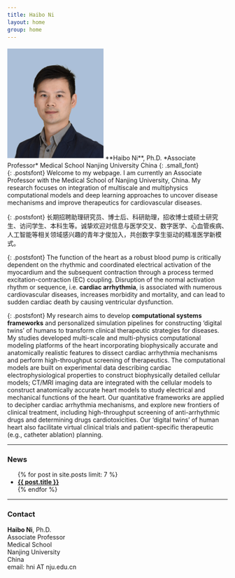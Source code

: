 ```yaml
---
title: Haibo Ni
layout: home
group: home
---
```




<!-- # Welcome to the Ni Lab -->




<div style="display:inline-block;vertical-align:top;float:left;padding-right:1.25em">
<img class="img-fluid" src="/docs/members/HNi_reduce.jpg" alt="Trulli" width="220" max-width="50vw" HSPACE="0" VSPACE="5" >  
<!-- <div> -->
**Haibo Ni**, Ph.D.    
*Associate Professor*   
Medical School  
Nanjing University  
China  
{: .small_font}
<!-- </div> -->
</div>


{: .postsfont}
Welcome to my webpage. I am currently an Associate Professor with the Medical School of Nanjing University, China. My research focuses on integration of multiscale and multiphysics computational models and deep learning approaches to uncover disease mechanisms and improve therapeutics for cardiovascular diseases. 


{: .postsfont}
长期招聘助理研究员、博士后、科研助理，招收博士或硕士研究生、访问学生、本科生等。诚挚欢迎对信息与医学交叉、数字医学、心血管疾病、人工智能等相关领域感兴趣的青年才俊加入，共创数字孪生驱动的精准医学新模式。


{: .postsfont}
The function of the heart as a robust blood pump is critically dependent on the rhythmic and coordinated electrical activation of the myocardium and the subsequent contraction through a process termed excitation-contraction (EC) coupling. Disruption of the normal activation rhythm or sequence, i.e. **cardiac arrhythmia**, is associated with numerous cardiovascular diseases, increases morbidity and mortality, and can lead to sudden cardiac death by causing ventricular dysfunction.

{: .postsfont}
My research aims to develop **computational systems frameworks** and personalized simulation pipelines for constructing ‘digital twins’ of humans to transform clinical therapeutic strategies for diseases. My studies developed multi-scale and multi-physics computational modeling platforms of the heart incorporating biophysically accurate and anatomically realistic features to dissect cardiac arrhythmia mechanisms and perform high-throughput screening of therapeutics. The computational models are built on experimental data describing cardiac electrophysiological properties to construct biophysically detailed cellular models; CT/MRI imaging data are integrated with the cellular models to construct anatomically accurate heart models to study electrical and mechanical functions of the heart. Our quantitative frameworks are applied to decipher cardiac arrhythmia mechanisms, and explore new frontiers of clinical treatment, including high-throughput screening of anti-arrhythmic drugs and determining drugs cardiotoxicities. Our ‘digital twins’ of human heart also facilitate virtual clinical trials and patient-specific therapeutic (e.g., catheter ablation) planning.  



---


<div markdown="0">



<div class="row" markdown="1">


<div class="col-md-8 col-ms-8">

<h3> News </h3>
<ul>
  {% for post in site.posts limit: 7 %}
    <li><a href="{{ post.url }}"><b>{{ post.title }}</b></a></li>
  {% endfor %}
</ul>
</div>

---
<div class="col-md-4 col-ms-4">



### Contact

**Haibo Ni**, Ph.D.    
Associate Professor    
Medical School  
Nanjing University   
China  
email: hni AT nju.edu.cn
</div>



</div>


<!-- <div class="col-sm-12">
  <div markdown="1">
            {% include sidebar.md %}
 </div>

 </div>

</div>
 -->
<div markdown="1">
